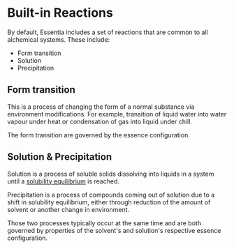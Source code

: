 # Built-in Reactions

By default, Essentia includes a set of reactions that are common to all alchemical systems. These include:

- Form transition
- Solution
- Precipitation


## Form transition
This is a process of changing the form of a normal substance via environment modifications. For example, transition of liquid water into water vapour under heat or condensation of gas into liquid under chill.

The form transition are governed by the essence configuration.

## Solution & Precipitation
Solution is a process of soluble solids dissolving into liquids in a system until a [solubility equilibrium](https://en.wikipedia.org/wiki/Solubility_equilibrium) is reached.

Precipitation is a process of compounds coming out of solution due to a shift in solubility equilibrium, either through reduction of the amount of solvent or another change in environment.

Those two processes typically occur at the same time and are both governed by properties of the solvent's and solution's respective essence configuration.